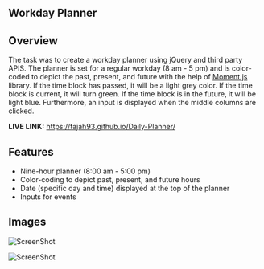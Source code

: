 ## Workday Planner ##

## Overview ##

The task was to create a workday planner using jQuery and third party APIS. The planner is set for a regular workday (8 am - 5 pm) and is color-coded to depict the past, present, and future with the help of [Moment.js](https://momentjs.com/) library. If the time block has passed, it will be a light grey color. If the time block is current, it will turn green. If the time block is in the future, it will be light blue. Furthermore, an input is displayed when the middle columns are clicked. 

**LIVE LINK:** https://tajah93.github.io/Daily-Planner/ 

## Features ##

* Nine-hour planner (8:00 am - 5:00 pm)
* Color-coding to depict past, present, and future hours 
* Date (specific day and time) displayed at the top of the planner 
* Inputs for events 

## Images ##

![ScreenShot](https://raw.github.com/tajah93/Daily-Planner/master/assets/images/WorkdayPlanner_Past.png)

![ScreenShot](https://raw.github.com/tajah93/Daily-Planner/master/assets/images/WorkdayPlanner_MobilePast.png)
